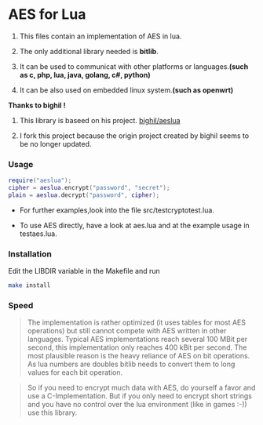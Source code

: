 # AES for Lua

1. This files contain an implementation of AES in lua.

2. The only additional library needed is **bitlib**.

3. It can be used to communicat with other platforms or languages.**(such as c, php, lua, java, golang, c#, python)**

4. It can be also used on embedded linux system.**(such as openwrt)**


**Thanks to bighil !**

1. This library is baseed on his project.
 [bighil/aeslua](https://github.com/bighil/aeslua/blob/master/src/aeslua.lua)

2. I fork this project because the origin project created by bighil seems to be no longer updated.



### Usage

```lua
require("aeslua");
cipher = aeslua.encrypt("password", "secret");
plain = aeslua.decrypt("password", cipher);
```

- For further examples,look into the file src/testcryptotest.lua.

-  To use AES directly, have a look at aes.lua and at the example usage in 
testaes.lua.

### Installation

Edit the LIBDIR variable in the Makefile and run
```bash
make install
```

### Speed

> The implementation is rather optimized (it uses tables for most AES operations) 
but still cannot compete with AES written in other languages. Typical AES 
implementations reach several 100 MBit per second, this implementation only 
reaches 400 kBit per second. The most plausible reason is the heavy reliance
of AES on bit operations. As lua numbers are doubles bitlib needs to convert
them to long values for each bit operation.

> So if you need to encrypt much data with AES, do yourself a favor and use a 
C-Implementation. But if you only need to encrypt short strings and you have 
no control over the lua environment (like in games :-)) use this library.


